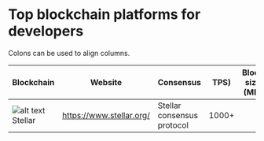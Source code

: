# Top blockchain platforms for developers

Colons can be used to align columns.

| Blockchain        | Website           | Consensus  | TPS)  | Block size (MB) | Primary function|
| ------------------|-----------------| ----------| -----| ---------------| ----------------|
| ![alt text][stellar] Stellar          | https://www.stellar.org/|Stellar consensus protocol|1000+|                 |                  |

[stellar]: https://www.stellar.org/wp-content/uploads/2014/07/Twitter_avatar.png

